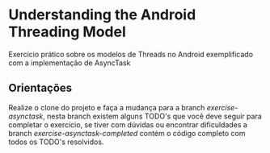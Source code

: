 # Understanding the Android Threading Model

Exercício prático sobre os modelos de Threads no Android exemplificado com a implementação de AsyncTask

## Orientações 

Realize o clone do projeto e faça a mudança para a branch *exercise-asynctask*, nesta branch existem alguns TODO's que você deve seguir para completar o exercício,
se tiver com dúvidas ou encontrar dificuldades a branch *exercise-asynctask-completed* contém o código completo com todos os TODO's resolvidos.

